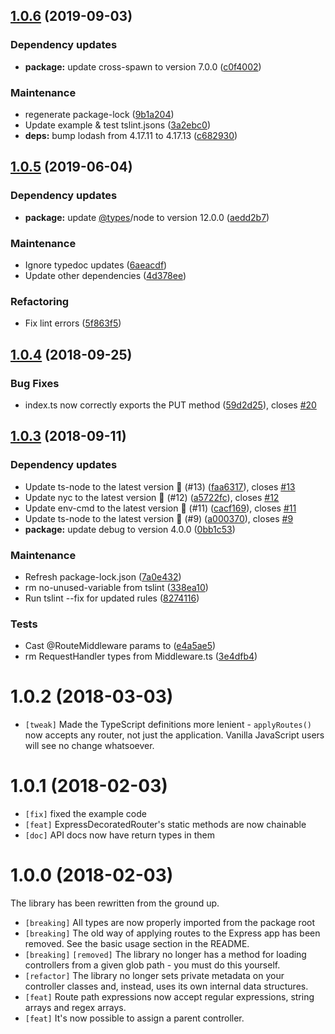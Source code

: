 ## [1.0.6](https://github.com/Alorel/express-decorated-router/compare/1.0.5...1.0.6) (2019-09-03)


### Dependency updates

* **package:** update cross-spawn to version 7.0.0 ([c0f4002](https://github.com/Alorel/express-decorated-router/commit/c0f4002))


### Maintenance

* regenerate package-lock ([9b1a204](https://github.com/Alorel/express-decorated-router/commit/9b1a204))
* Update example & test tslint.jsons ([3a2ebc0](https://github.com/Alorel/express-decorated-router/commit/3a2ebc0))
* **deps:** bump lodash from 4.17.11 to 4.17.13 ([c682930](https://github.com/Alorel/express-decorated-router/commit/c682930))

## [1.0.5](https://github.com/Alorel/express-decorated-router/compare/1.0.4...1.0.5) (2019-06-04)


### Dependency updates

* **package:** update [@types](https://github.com/types)/node to version 12.0.0 ([aedd2b7](https://github.com/Alorel/express-decorated-router/commit/aedd2b7))


### Maintenance

* Ignore typedoc updates ([6aeacdf](https://github.com/Alorel/express-decorated-router/commit/6aeacdf))
* Update other dependencies ([4d378ee](https://github.com/Alorel/express-decorated-router/commit/4d378ee))


### Refactoring

* Fix lint errors ([5f863f5](https://github.com/Alorel/express-decorated-router/commit/5f863f5))

## [1.0.4](https://github.com/Alorel/express-decorated-router/compare/1.0.3...1.0.4) (2018-09-25)


### Bug Fixes

* index.ts now correctly exports the PUT method ([59d2d25](https://github.com/Alorel/express-decorated-router/commit/59d2d25)), closes [#20](https://github.com/Alorel/express-decorated-router/issues/20)

## [1.0.3](https://github.com/Alorel/express-decorated-router/compare/v1.0.2...1.0.3) (2018-09-11)


### Dependency updates

* Update ts-node to the latest version 🚀 (#13) ([faa6317](https://github.com/Alorel/express-decorated-router/commit/faa6317)), closes [#13](https://github.com/Alorel/express-decorated-router/issues/13)
* Update nyc to the latest version 🚀 (#12) ([a5722fc](https://github.com/Alorel/express-decorated-router/commit/a5722fc)), closes [#12](https://github.com/Alorel/express-decorated-router/issues/12)
* Update env-cmd to the latest version 🚀 (#11) ([cacf169](https://github.com/Alorel/express-decorated-router/commit/cacf169)), closes [#11](https://github.com/Alorel/express-decorated-router/issues/11)
* Update ts-node to the latest version 🚀 (#9) ([a000370](https://github.com/Alorel/express-decorated-router/commit/a000370)), closes [#9](https://github.com/Alorel/express-decorated-router/issues/9)
* **package:** update debug to version 4.0.0 ([0bb1c53](https://github.com/Alorel/express-decorated-router/commit/0bb1c53))


### Maintenance

* Refresh package-lock.json ([7a0e432](https://github.com/Alorel/express-decorated-router/commit/7a0e432))
* rm no-unused-variable from tslint ([338ea10](https://github.com/Alorel/express-decorated-router/commit/338ea10))
* Run tslint --fix for updated rules ([8274116](https://github.com/Alorel/express-decorated-router/commit/8274116))


### Tests

* Cast @RouteMiddleware params to <any> ([e4a5ae5](https://github.com/Alorel/express-decorated-router/commit/e4a5ae5))
* rm RequestHandler types from Middleware.ts ([3e4dfb4](https://github.com/Alorel/express-decorated-router/commit/3e4dfb4))

# 1.0.2 (2018-03-03)

* `[tweak]` Made the TypeScript definitions more lenient - `applyRoutes()` now accepts any router, not just the application. Vanilla JavaScript users will see no change whatsoever.

# 1.0.1 (2018-02-03)

* `[fix]` fixed the example code
* `[feat]` ExpressDecoratedRouter's static methods are now chainable
* `[doc]` API docs now have return types in them

# 1.0.0 (2018-02-03)

The library has been rewritten from the ground up.

* `[breaking]` All types are now properly imported from the package root
* `[breaking]` The old way of applying routes to the Express app has been removed. See the basic usage section in the README.
* `[breaking]` `[removed]` The library no longer has a method for loading controllers from a given glob path - you must do this yourself. 
* `[refactor]` The library no longer sets private metadata on your controller classes and, instead, uses its own internal data structures.
* `[feat]` Route path expressions now accept regular expressions, string arrays and regex arrays.
* `[feat]` It's now possible to assign a parent controller.
